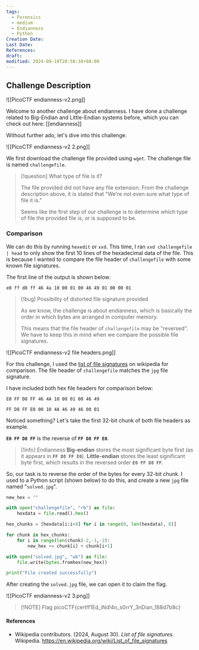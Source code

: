 ```yaml
---
tags:
  - Forensics
  - medium
  - Endianness
  - Python
Creation Date: 
Last Date: 
References: 
draft: 
modified: 2024-09-19T20:50:38+08:00
---
```

## Challenge Description
![[PicoCTF endianness-v2.png]]

Welcome to another challenge about endianness. I have done a challenge related to Big-Endian and Little-Endian systems before, which you can check out here: [[endianness]]

Without further ado, let's dive into this challenge.

![[PicoCTF endianness-v2 2.png]]

We first download the challenge file provided using `wget`. The challenge file is named `challengefile`. 

>[!question] What type of file is it?
>
>The file provided did not have any file extension. From the challenge description above, it is stated that "We're not even sure what type of file it is." 
>
>Seems like the first step of our challenge is to determine which type of file the provided file is, or is supposed to be.

### Comparison

We can do this by running `hexedit` or `xxd`. This time, I ran `xxd challengefile | head` to only show the first 10 lines of the hexadecimal data of the file. This is because I wanted to compare the file header of `challengefile` with some known file signatures. 

The first line of the output is shown below:

```
e0 ff d8 ff 46 4a 10 00 01 00 46 49 01 00 00 01
```

>[!bug] Possibility of distorted file signature provided
>
>As we know, the challenge is about endianness, which is basically the order in which bytes are arranged in computer memory. 
>
>This means that the file header of `challengefile` may be "reversed". We have to keep this in mind when we compare the possible file signatures.

![[PicoCTF endianness-v2 file headers.png]]

For this challenge, I used the [list of file signatures](https://en.wikipedia.org/wiki/List_of_file_signatures) on wikipedia for comparison. The file header of `challengefile` matches the `jpg` file signature. 

I have included both hex file headers for comparison below:

```
E0 FF D8 FF 46 4A 10 00 01 00 46 49
```

```
FF D8 FF E0 00 10 4A 46 49 46 00 01
```

Noticed something? Let's take the first 32-bit chunk of both file headers as example.

**`E0 FF D8 FF`** is the reverse of **`FF D8 FF E0`**. 

>[!info] Endianness
>**Big-endian** stores the most significant byte first (as it appears in **`FF D8 FF E0`**). **Little-endian** stores the least significant byte first, which results in the reversed order **`E0 FF D8 FF`**.

So, our task is to reverse the order of the bytes for every 32-bit chunk. I used to a Python script (shown below) to do this, and create a new `jpg` file named "`solved.jpg`".

```python
new_hex = ""

with open("challengefile", "rb") as file:
    hexdata = file.read().hex()

hex_chunks = [hexdata[i:i+8] for i in range(0, len(hexdata), 8)]

for chunk in hex_chunks:
    for i in range(len(chunk)-2,-1,-2):
        new_hex += chunk[i] + chunk[i+1]

with open("solved.jpg", "wb") as file:
    file.write(bytes.fromhex(new_hex))

print("File created successfully")
```

After creating the `solved.jpg` file, we can open it to claim the flag.

![[PicoCTF endianness-v2 3.png]]


> [!NOTE] Flag
> picoCTF{cert!f1Ed_iNd!4n_s0rrY_3nDian_188d7b8c}

#### References
- Wikipedia contributors. (2024, August 30). _List of file signatures_. Wikipedia. https://en.wikipedia.org/wiki/List_of_file_signatures